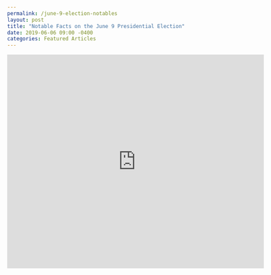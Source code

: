 ```yaml
---
permalink: /june-9-election-notables
layout: post
title: "Notable Facts on the June 9 Presidential Election"
date: 2019-06-06 09:00 -0400
categories: Featured Articles
---
```


<iframe src="https://www.qazaqstan.io/embeds/election-notables/" width="600px" height="500px" frameborder="0"></iframe>
